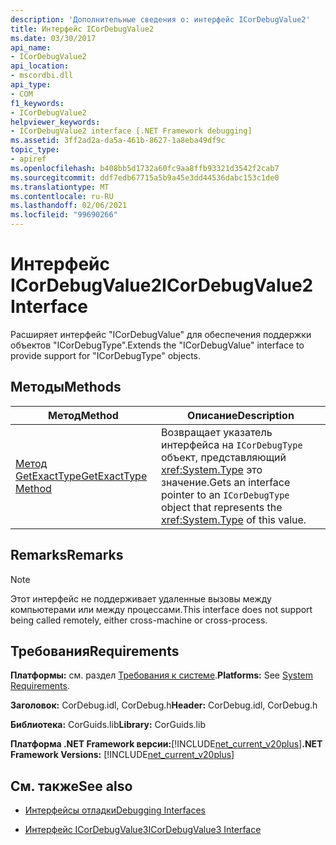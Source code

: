 ```yaml
---
description: 'Дополнительные сведения о: интерфейс ICorDebugValue2'
title: Интерфейс ICorDebugValue2
ms.date: 03/30/2017
api_name:
- ICorDebugValue2
api_location:
- mscordbi.dll
api_type:
- COM
f1_keywords:
- ICorDebugValue2
helpviewer_keywords:
- ICorDebugValue2 interface [.NET Framework debugging]
ms.assetid: 3ff2ad2a-da5a-461b-8627-1a8eba49df9c
topic_type:
- apiref
ms.openlocfilehash: b408bb5d1732a60fc9aa8ffb93321d3542f2cab7
ms.sourcegitcommit: ddf7edb67715a5b9a45e3dd44536dabc153c1de0
ms.translationtype: MT
ms.contentlocale: ru-RU
ms.lasthandoff: 02/06/2021
ms.locfileid: "99690266"
---
```

# <a name="icordebugvalue2-interface"></a><span data-ttu-id="84bad-103">Интерфейс ICorDebugValue2</span><span class="sxs-lookup"><span data-stu-id="84bad-103">ICorDebugValue2 Interface</span></span>

<span data-ttu-id="84bad-104">Расширяет интерфейс "ICorDebugValue" для обеспечения поддержки объектов "ICorDebugType".</span><span class="sxs-lookup"><span data-stu-id="84bad-104">Extends the "ICorDebugValue" interface to provide support for "ICorDebugType" objects.</span></span>  
  
## <a name="methods"></a><span data-ttu-id="84bad-105">Методы</span><span class="sxs-lookup"><span data-stu-id="84bad-105">Methods</span></span>  
  
|<span data-ttu-id="84bad-106">Метод</span><span class="sxs-lookup"><span data-stu-id="84bad-106">Method</span></span>|<span data-ttu-id="84bad-107">Описание</span><span class="sxs-lookup"><span data-stu-id="84bad-107">Description</span></span>|  
|------------|-----------------|  
|[<span data-ttu-id="84bad-108">Метод GetExactType</span><span class="sxs-lookup"><span data-stu-id="84bad-108">GetExactType Method</span></span>](icordebugvalue2-getexacttype-method.md)|<span data-ttu-id="84bad-109">Возвращает указатель интерфейса на `ICorDebugType` объект, представляющий <xref:System.Type> это значение.</span><span class="sxs-lookup"><span data-stu-id="84bad-109">Gets an interface pointer to an `ICorDebugType` object that represents the <xref:System.Type> of this value.</span></span>|  
  
## <a name="remarks"></a><span data-ttu-id="84bad-110">Remarks</span><span class="sxs-lookup"><span data-stu-id="84bad-110">Remarks</span></span>  
  
> [!NOTE]
> <span data-ttu-id="84bad-111">Этот интерфейс не поддерживает удаленные вызовы между компьютерами или между процессами.</span><span class="sxs-lookup"><span data-stu-id="84bad-111">This interface does not support being called remotely, either cross-machine or cross-process.</span></span>  
  
## <a name="requirements"></a><span data-ttu-id="84bad-112">Требования</span><span class="sxs-lookup"><span data-stu-id="84bad-112">Requirements</span></span>  

 <span data-ttu-id="84bad-113">**Платформы:** см. раздел [Требования к системе](../../get-started/system-requirements.md).</span><span class="sxs-lookup"><span data-stu-id="84bad-113">**Platforms:** See [System Requirements](../../get-started/system-requirements.md).</span></span>  
  
 <span data-ttu-id="84bad-114">**Заголовок:** CorDebug.idl, CorDebug.h</span><span class="sxs-lookup"><span data-stu-id="84bad-114">**Header:** CorDebug.idl, CorDebug.h</span></span>  
  
 <span data-ttu-id="84bad-115">**Библиотека:** CorGuids.lib</span><span class="sxs-lookup"><span data-stu-id="84bad-115">**Library:** CorGuids.lib</span></span>  
  
 <span data-ttu-id="84bad-116">**Платформа .NET Framework версии:**[!INCLUDE[net_current_v20plus](../../../../includes/net-current-v20plus-md.md)]</span><span class="sxs-lookup"><span data-stu-id="84bad-116">**.NET Framework Versions:** [!INCLUDE[net_current_v20plus](../../../../includes/net-current-v20plus-md.md)]</span></span>  
  
## <a name="see-also"></a><span data-ttu-id="84bad-117">См. также</span><span class="sxs-lookup"><span data-stu-id="84bad-117">See also</span></span>

- [<span data-ttu-id="84bad-118">Интерфейсы отладки</span><span class="sxs-lookup"><span data-stu-id="84bad-118">Debugging Interfaces</span></span>](debugging-interfaces.md)

- [<span data-ttu-id="84bad-119">Интерфейс ICorDebugValue3</span><span class="sxs-lookup"><span data-stu-id="84bad-119">ICorDebugValue3 Interface</span></span>](icordebugvalue3-interface.md)
